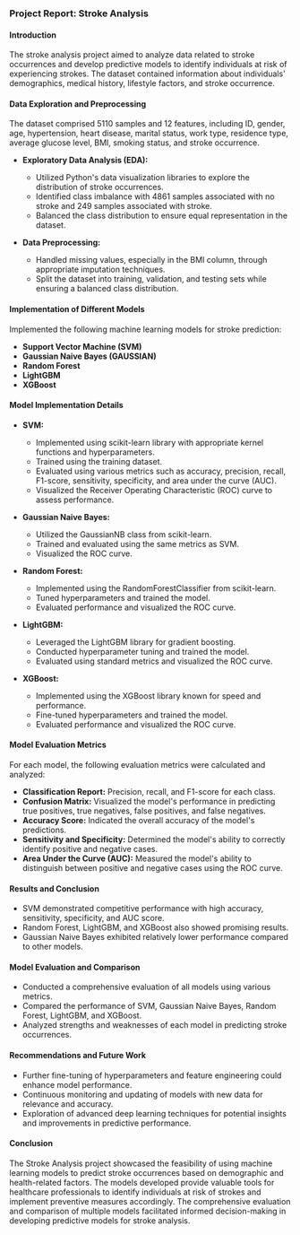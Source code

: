 
### Project Report: Stroke Analysis

#### Introduction
The stroke analysis project aimed to analyze data related to stroke occurrences and develop predictive models to identify individuals at risk of experiencing strokes. The dataset contained information about individuals' demographics, medical history, lifestyle factors, and stroke occurrence.

#### Data Exploration and Preprocessing
The dataset comprised 5110 samples and 12 features, including ID, gender, age, hypertension, heart disease, marital status, work type, residence type, average glucose level, BMI, smoking status, and stroke occurrence.

- **Exploratory Data Analysis (EDA):**
  - Utilized Python's data visualization libraries to explore the distribution of stroke occurrences.
  - Identified class imbalance with 4861 samples associated with no stroke and 249 samples associated with stroke.
  - Balanced the class distribution to ensure equal representation in the dataset.

- **Data Preprocessing:**
  - Handled missing values, especially in the BMI column, through appropriate imputation techniques.
  - Split the dataset into training, validation, and testing sets while ensuring a balanced class distribution.

#### Implementation of Different Models
Implemented the following machine learning models for stroke prediction:

- **Support Vector Machine (SVM)**
- **Gaussian Naive Bayes (GAUSSIAN)**
- **Random Forest**
- **LightGBM**
- **XGBoost**

#### Model Implementation Details
- **SVM:**
  - Implemented using scikit-learn library with appropriate kernel functions and hyperparameters.
  - Trained using the training dataset.
  - Evaluated using various metrics such as accuracy, precision, recall, F1-score, sensitivity, specificity, and area under the curve (AUC).
  - Visualized the Receiver Operating Characteristic (ROC) curve to assess performance.

- **Gaussian Naive Bayes:**
  - Utilized the GaussianNB class from scikit-learn.
  - Trained and evaluated using the same metrics as SVM.
  - Visualized the ROC curve.

- **Random Forest:**
  - Implemented using the RandomForestClassifier from scikit-learn.
  - Tuned hyperparameters and trained the model.
  - Evaluated performance and visualized the ROC curve.

- **LightGBM:**
  - Leveraged the LightGBM library for gradient boosting.
  - Conducted hyperparameter tuning and trained the model.
  - Evaluated using standard metrics and visualized the ROC curve.

- **XGBoost:**
  - Implemented using the XGBoost library known for speed and performance.
  - Fine-tuned hyperparameters and trained the model.
  - Evaluated performance and visualized the ROC curve.

#### Model Evaluation Metrics
For each model, the following evaluation metrics were calculated and analyzed:
- **Classification Report:** Precision, recall, and F1-score for each class.
- **Confusion Matrix:** Visualized the model's performance in predicting true positives, true negatives, false positives, and false negatives.
- **Accuracy Score:** Indicated the overall accuracy of the model's predictions.
- **Sensitivity and Specificity:** Determined the model's ability to correctly identify positive and negative cases.
- **Area Under the Curve (AUC):** Measured the model's ability to distinguish between positive and negative cases using the ROC curve.

#### Results and Conclusion
- SVM demonstrated competitive performance with high accuracy, sensitivity, specificity, and AUC score.
- Random Forest, LightGBM, and XGBoost also showed promising results.
- Gaussian Naive Bayes exhibited relatively lower performance compared to other models.

#### Model Evaluation and Comparison
- Conducted a comprehensive evaluation of all models using various metrics.
- Compared the performance of SVM, Gaussian Naive Bayes, Random Forest, LightGBM, and XGBoost.
- Analyzed strengths and weaknesses of each model in predicting stroke occurrences.

#### Recommendations and Future Work
- Further fine-tuning of hyperparameters and feature engineering could enhance model performance.
- Continuous monitoring and updating of models with new data for relevance and accuracy.
- Exploration of advanced deep learning techniques for potential insights and improvements in predictive performance.

#### Conclusion
The Stroke Analysis project showcased the feasibility of using machine learning models to predict stroke occurrences based on demographic and health-related factors. The models developed provide valuable tools for healthcare professionals to identify individuals at risk of strokes and implement preventive measures accordingly. The comprehensive evaluation and comparison of multiple models facilitated informed decision-making in developing predictive models for stroke analysis.
